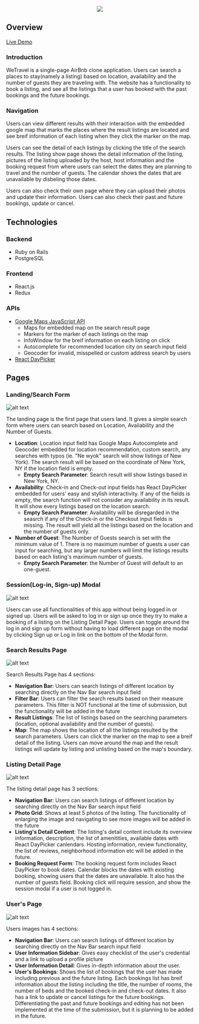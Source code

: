 <p align="center">
  <img src="https://github.com/hcheon549/WeTravel/blob/master/app/assets/images/ReadmeLogo.png">
</p>

## Overview
[Live Demo](https://we-travel.herokuapp.com)

### Introduction
WeTravel is a single-page AirBnb clone application. Users can search a places to stay(namely a listing) based on location, availability and the number of guests they are traveling with. The website has a functionality to book a listing, and see all the listings that a user has booked with the past bookings and the future bookings.

### Navigation
Users can view different results with their interaction with the embedded google map that marks the places where the result listings are located and see breif information of each listing when they click the marker on the map.

Users can see the detail of each listings by clicking the title of the search results. The listing show page shows the detail information of the listing, pictures of the listing uploaded by the host, host information and the booking request from where users can select the dates they are planning to travel and the number of guests. The calendar shows the dates that are unavailable by disbeling those dates.

Users can also check their own page where they can upload their photos and update their information. Users can also check their past and future bookings, update or cancel.

## Technologies

### Backend
+ Ruby on Rails
+ PostgreSQL

### Frontend
+ React.js
+ Redux

### APIs
+ [Google Maps JavaScript API](https://developers.google.com/maps/documentation/javascript/tutorial)
  + Maps for embedded map on the search result page
  + Markers for the marker of each listings on the map
  + InfoWindow for the breif information on each listing on click
  + Autocomplete for recommended location city on search input field
  + Geocoder for invalid, misspelled or custom address search by users
+ [React DayPicker](https://github.com/gpbl/react-day-picker)

## Pages

### Landing/Search Form
[landing-page]: https://github.com/hcheon549/WeTravel/blob/master/app/assets/images/landingPage.png "Landing Page"
![alt text][landing-page]

The landing page is the first page that users land. It gives a simple search form where users can search based on Location, Availability and the Number of Guests.

+ **Location**: Location input field has Google Maps Autocomplete and Geocoder embedded for location recommendation, custom search, any searches with typos (ie. "Ne wyok" search will show listings of New York). The search result will be based on the coordinate of New York, NY if the location field is empty.
  + **Empty Search Parameter**: Search result will show listings based in New York, NY.
+ **Availability**: Check-in and Check-out input fields has React DayPicker embedded for users' easy and stylish interactivity. If any of the fields is empty, the search function will not consider any availability in its result. It will show every listings based on the location search.
  + **Empty Search Parameter**: Availability will be disregarded in the seasrch if any of the Check-in or the Checkout input fields is missing. The result will yield all the listings based on the location and the number of guests only.
+ **Number of Guest**: The Number of Guests search is set with the minimum value of 1. There is no maximum number of guests a user can input for searching, but any larger numbers will limit the listings results based on each listing's maximum number of guests.
  + **Empty Search Parameter**: the Number of Guest will default to an one-guest.

### Session(Log-in, Sign-up) Modal
[session-modal]: https://github.com/hcheon549/WeTravel/blob/master/app/assets/images/SessionModal.png "Session Modal"
![alt text][session-modal]

Users can use all functionalities of this app without being logged in or signed up. Users will be asked to log in or sign up once they try to make a booking of a listing on the Listing Detail Page. Users can toggle around the log in and sign up form without having to load different page on the modal by clicking Sign up or Log in link on the bottom of the Modal form.

### Search Results Page
[search-results-page]: https://github.com/hcheon549/WeTravel/blob/master/app/assets/images/SearchResult.png "Search Result Page"
![alt text][search-results-page]

Search Results Page has 4 sections:
+ **Navigation Bar**: Users can search listings of different location by searching directly on the Nav Bar search input field
+ **Filter Bar**: Users can filter the search results based on their measure parameters. This filter is NOT functional at the time of submission, but the functionality will be added in the future
+ **Result Listings**: The list of listings based on the searching parameters (location, optional availability and the number of guests).
+ **Map**: The map shows the location of all the listings resulted by the search parameters. Users can click the marker on the map to see a breif detail of the listing. Users can move around the map and the result listings will update by listing and unlisting based on the map's boundary.

### Listing Detail Page
[listing-detail-page]: https://github.com/hcheon549/WeTravel/blob/master/app/assets/images/ListingDetail.png "Listing Detail Page"
![alt text][listing-detail-page]

The listing detail page has 3 sections:
+ **Navigation Bar**: Users can search listings of different location by searching directly on the Nav Bar search input field
+ **Photo Grid**: Shows at least 5 photos of the listing. The functionality of enlarging the image and navigating to see more images will be added in the future
+ **Listing's Detail Content**: The listing's detail content include its overview information, description, the list of amenitities, available dates with React DayPicker canlendars. Hosting information, review functionality, the list of reviews, neighborhood information etc will be added in the future.
+ **Booking Request Form**: The booking request form includes React DayPicker to book dates. Calendar blocks the dates with existing booking, showing users that the dates are unavailable. It also has the number of guests field. Booking click will require session, and show the session modal if a user is not logged in.

### User's Page
[users-page]: https://github.com/hcheon549/WeTravel/blob/master/app/assets/images/UserDetail.png "Users-Page"
![alt text][users-page]

Users images has 4 sections:
+ **Navigation Bar**: Users can search listings of different location by searching directly on the Nav Bar search input field
+ **User Information Sidebar**: Gives easy checklist of the user's credential and a link to upload a profile picture
+ **User Information Detail**: Gives in-depth information about the user.
+ **User's Bookings**: Shows the list of bookings that the user has made including previous and the future listing. Each bookings list has breif information about the listing including the title, the number of rooms, the number of beds and the booked check-in and check-out dates. It also has a link to update or cancel listings for the future bookings. Differentiating the past and future bookings and editing has not been implemented at the time of the submission, but it is planning to be added in the future.